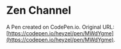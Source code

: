 # Zen Channel

A Pen created on CodePen.io. Original URL: [https://codepen.io/heyzel/pen/MWdYgme](https://codepen.io/heyzel/pen/MWdYgme).

